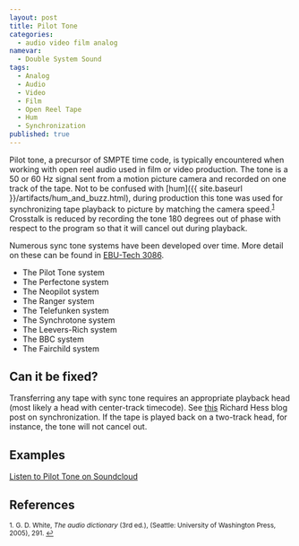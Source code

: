 ```yaml
---
layout: post
title: Pilot Tone
categories:
  - audio video film analog
namevar:
  - Double System Sound
tags:
  - Analog
  - Audio
  - Video
  - Film
  - Open Reel Tape
  - Hum
  - Synchronization
published: true
---
```


Pilot tone, a precursor of SMPTE time code, is typically encountered when working with open reel audio used in film or video production. The tone is a 50 or 60 Hz signal sent from a motion picture camera and recorded on one track of the tape. Not to be confused with [hum]({{ site.baseurl }}/artifacts/hum_and_buzz.html), during production this tone was used for synchronizing tape playback to picture by matching the camera speed.<sup><a href="#fn1" id="ref1">1</a></sup> Crosstalk is reduced by recording the tone 180 degrees out of phase with respect to the program so that it will cancel out during playback.  

Numerous sync tone systems have been developed over time. More detail on these can be found in [EBU-Tech 3086](http://tech.ebu.ch/docs/tech/tech3095.pdf).

* The Pilot Tone system
* The Perfectone system
* The Neopilot system
* The Ranger system
* The Telefunken system
* The Synchrotone system
* The Leevers-Rich system
* The BBC system
* The Fairchild system

## Can it be fixed?

Transferring any tape with sync tone requires an appropriate playback head (most likely a head with center-track timecode). See [this](http://richardhess.com/notes/formats/magnetic-media/magnetic-tapes/analog-audio/synchronization/) Richard Hess blog post on synchronization. If the tape is played back on a two-track head, for instance, the tone will not cancel out.

## Examples

[Listen to Pilot Tone on Soundcloud](https://soundcloud.com/av_artifact_atlas/pilot-tone)

## References

<sup id="fn1">1. G. D. White, _The audio dictionary_ (3rd ed.), (Seattle: University of Washington Press, 2005), 291. <a href="#ref1" title="Jump back to footnote 1 in the text.">↩</a></sup>
